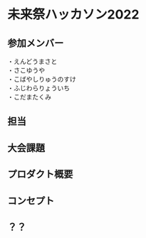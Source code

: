 # 未来祭ハッカソン2022

## 参加メンバー
・えんどうまさと <br>
・さこゆうや <br>
・こばやしりゅうのすけ <br>
・ふじわらりょういち <br>
・こだまたくみ <br>

## 担当

## 大会課題

## プロダクト概要

## コンセプト

## ？？
